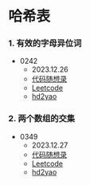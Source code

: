 # 哈希表

### 1. 有效的字母异位词
+ 0242
    + 2023.12.26
    + [代码随想录](https://www.programmercarl.com/0242.%E6%9C%89%E6%95%88%E7%9A%84%E5%AD%97%E6%AF%8D%E5%BC%82%E4%BD%8D%E8%AF%8D.html#%E7%AE%97%E6%B3%95%E5%85%AC%E5%BC%80%E8%AF%BE)
    + [Leetcode](https://leetcode.cn/problems/valid-anagram/)
    + [hd2yao](https://github.com/hd2yao/leetcode/tree/master/hash/0242.Vaild-Anagram)

### 2. 两个数组的交集
+ 0349
  + 2023.12.27
  + [代码随想录](https://www.programmercarl.com/0349.%E4%B8%A4%E4%B8%AA%E6%95%B0%E7%BB%84%E7%9A%84%E4%BA%A4%E9%9B%86.html#%E7%AE%97%E6%B3%95%E5%85%AC%E5%BC%80%E8%AF%BE)
  + [Leetcode](https://leetcode.cn/problems/intersection-of-two-arrays/)
  + [hd2yao](https://github.com/hd2yao/leetcode/tree/master/hash/0349.Intersection-of-Two-Arrays)